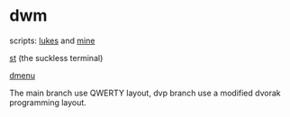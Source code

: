 # dwm
scripts: [lukes](https://github.com/0n3W4y7ick3t/rice/tree/main/.local/bin/lukes) and [mine](https://github.com/0n3W4y7ick3t/rice/tree/main/.scripts)

[st](https://github.com/0n3W4y7ick3t/st) (the suckless terminal)

[dmenu](https://github.com/0n3W4y7ick3t/dmenu)

The main branch use QWERTY layout, dvp branch use a modified dvorak programming layout.
